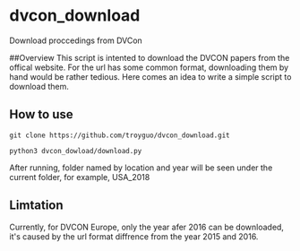 # dvcon_download 
Download proccedings from DVCon

##Overview 
This script is intented to download the DVCON papers from the offical website. For the url has some common format, downloading them by hand would be rather tedious. Here comes an idea to write a simple script to download them.


## How to use 
```
git clone https://github.com/troyguo/dvcon_download.git

python3 dvcon_dowload/download.py
```
After running, folder named by location and year will be seen under the current folder, for example, USA_2018


## Limtation 
Currently, for DVCON Europe, only the year afer 2016 can be downloaded, it's caused by the url format diffrence from the year 2015 and 2016.
